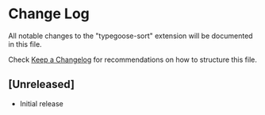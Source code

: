 # Change Log

All notable changes to the "typegoose-sort" extension will be documented in this file.

Check [Keep a Changelog](http://keepachangelog.com/) for recommendations on how to structure this file.

## [Unreleased]

- Initial release